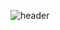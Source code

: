 ![header](https://capsule-render.vercel.app/api?type=waving&height=110&color=c0e6fd&animation=scaleIn&fontAlignY=45&descAlign=0&descAlignY=0&textBg=false&reversal=true&section=header)
